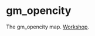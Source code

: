 # gm_opencity
The gm_opencity map.
[Workshop](https://steamcommunity.com/sharedfiles/filedetails/?id=509705305).
